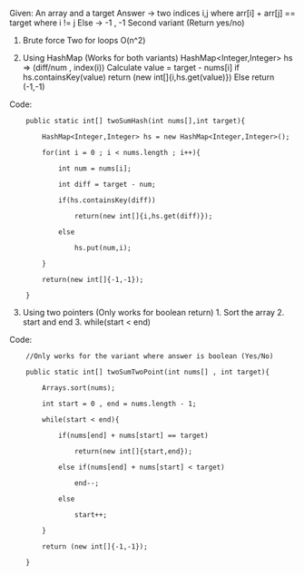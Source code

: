 

Given: An array and a target
Answer -> two indices i,j where arr\[i] + arr\[j] == target where i != j
Else -> -1 , -1
Second variant (Return yes/no)



1. Brute force
		Two for loops
	O(n^2)



2. Using HashMap (Works for both variants)
		HashMap<Integer,Integer> hs => (diff/num , index(i))
	Calculate value = target - nums\[i]
		if hs.containsKey(value)
			return (new int\[]{i,hs.get(value)})
		Else return (-1,-1)

Code:
```
    public static int[] twoSumHash(int nums[],int target){

        HashMap<Integer,Integer> hs = new HashMap<Integer,Integer>();

        for(int i = 0 ; i < nums.length ; i++){

            int num = nums[i];

            int diff = target - num;

            if(hs.containsKey(diff))

                return(new int[]{i,hs.get(diff)});

            else

                hs.put(num,i);

        }

        return(new int[]{-1,-1});

    }
```



3. Using two pointers (Only works for boolean return)
		1. Sort the array
		2. start and end
		3. while(start < end)

Code:
```
    //Only works for the variant where answer is boolean (Yes/No)

    public static int[] twoSumTwoPoint(int nums[] , int target){

        Arrays.sort(nums);

        int start = 0 , end = nums.length - 1;

        while(start < end){

            if(nums[end] + nums[start] == target)

                return(new int[]{start,end});

            else if(nums[end] + nums[start] < target)

                end--;

            else

                start++;

        }

        return (new int[]{-1,-1});

    }
```
